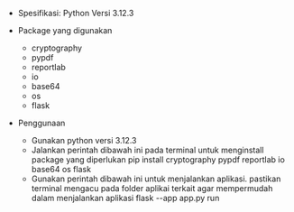 * Spesifikasi:
    Python Versi 3.12.3
  
* Package yang digunakan
    - cryptography
    - pypdf
    - reportlab
    - io
    - base64
    - os
    - flask
 
* Penggunaan
    - Gunakan python versi 3.12.3
    - Jalankan perintah dibawah ini pada terminal untuk menginstall package yang diperlukan
      pip install cryptography pypdf reportlab io base64 os flask
    - Gunakan perintah dibawah ini untuk menjalankan aplikasi. pastikan terminal mengacu pada folder aplikai terkait agar mempermudah dalam menjalankan aplikasi
      flask --app app.py run

